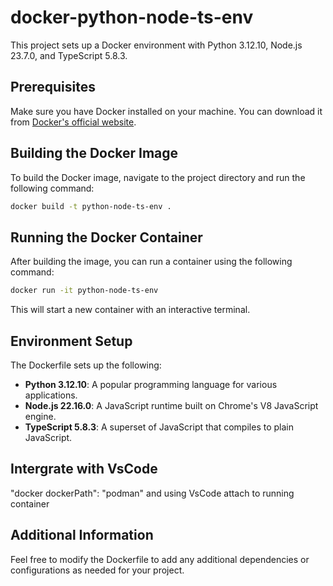 # docker-python-node-ts-env

This project sets up a Docker environment with Python 3.12.10, Node.js 23.7.0, and TypeScript 5.8.3.

## Prerequisites

Make sure you have Docker installed on your machine. You can download it from [Docker's official website](https://www.docker.com/get-started).

## Building the Docker Image

To build the Docker image, navigate to the project directory and run the following command:

```bash
docker build -t python-node-ts-env .
```

## Running the Docker Container

After building the image, you can run a container using the following command:

```bash
docker run -it python-node-ts-env
```

This will start a new container with an interactive terminal.

## Environment Setup

The Dockerfile sets up the following:

- **Python 3.12.10**: A popular programming language for various applications.
- **Node.js 22.16.0**: A JavaScript runtime built on Chrome's V8 JavaScript engine.
- **TypeScript 5.8.3**: A superset of JavaScript that compiles to plain JavaScript.
## Intergrate with VsCode
"docker dockerPath": "podman" and using VsCode attach to running container
## Additional Information

Feel free to modify the Dockerfile to add any additional dependencies or configurations as needed for your project.